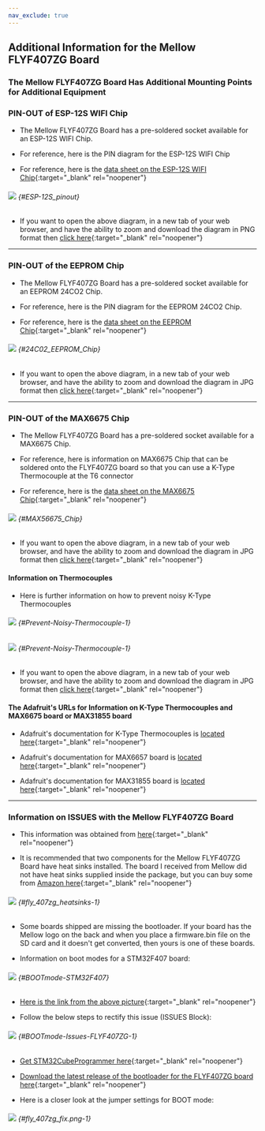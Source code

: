 ```yaml
---
nav_exclude: true
---
```

## Additional Information for the Mellow FLYF407ZG Board

### The Mellow FLYF407ZG Board Has Additional Mounting Points for Additional Equipment

### PIN-OUT of ESP-12S WIFI Chip

* The Mellow FLYF407ZG Board has a pre-soldered socket available for an ESP-12S WIFI Chip.

* For reference, here is the PIN diagram for the ESP-12S WIFI Chip

* For reference, here is the [data sheet on the ESP-12S WIFI Chip](https://docs.ai-thinker.com/_media/esp8266/docs/esp-12s_product_specification_en.pdf){:target="_blank" rel="noopener"}

###### ![](./images/ESP-12S_pinout.png) {#ESP-12S_pinout}

* If you want to open the above diagram, in a new tab of your web browser, and have the ability to zoom and download the diagram in PNG format then [click here](./images/ESP-12S_pinout.png){:target="_blank" rel="noopener"}

---

### PIN-OUT of the EEPROM Chip

* The Mellow FLYF407ZG Board has a pre-soldered socket available for an EEPROM 24CO2 Chip.

* For reference, here is the PIN diagram for the EEPROM 24CO2 Chip.

* For reference, here is the [data sheet on the EEPROM Chip](http://ww1.microchip.com/downloads/en/DeviceDoc/21202j.pdf){:target="_blank" rel="noopener"}

###### ![](./images/24C02_EEPROM_Chip.jpg) {#24C02_EEPROM_Chip}

* If you want to open the above diagram, in a new tab of your web browser, and have the ability to zoom and download the diagram in JPG format then [click here](./images/24C02_EEPROM_Chip.jpg){:target="_blank" rel="noopener"}

---

### PIN-OUT of the MAX6675 Chip

* The Mellow FLYF407ZG Board has a pre-soldered socket available for a MAX6675 Chip.

* For reference, here is information on MAX6675 Chip that can be soldered onto the FLYF407ZG board so that you can use a K-Type Thermocouple at the T6 connector

* For reference, here is the [data sheet on the MAX6675 Chip](https://www.mouser.com/datasheet/2/256/maxim%20integrated%20products_max6675-1179403.pdf){:target="_blank" rel="noopener"}

###### ![](./images/MAX56675_Chip.jpg) {#MAX56675_Chip}

* If you want to open the above diagram, in a new tab of your web browser, and have the ability to zoom and download the diagram in JPG format then [click here](./images/MAX56675_Chip.jpg){:target="_blank" rel="noopener"}

#### Information on Thermocouples

* Here is further information on how to prevent noisy K-Type Thermocouples

###### ![](./images/Prevent-Noisy-Thermocouple-1.png) {#Prevent-Noisy-Thermocouple-1}

###### ![](./images/Prevent_a_Noisy_Thermocouple_MAX6675.jpg) {#Prevent-Noisy-Thermocouple-1}

* If you want to open the above diagram, in a new tab of your web browser, and have the ability to zoom and download the diagram in JPG format then [click here](./images/Prevent_a_Noisy_Thermocouple_MAX6675.jpg){:target="_blank" rel="noopener"}

#### The Adafruit's URLs for Information on K-Type Thermocouples and MAX6675 board or MAX31855 board

* Adafruit's documentation for K-Type Thermocouples is [located here](https://learn.adafruit.com/thermocouple){:target="_blank" rel="noopener"}

* Adafruit's documentation for MAX6657 board is [located here](https://blog.adafruit.com/2010/07/26/new-product-thermocouple-amplifier-max6675-breakout-board/){:target="_blank" rel="noopener"}

* Adafruit's documentation for MAX31855 board is [located here](https://blog.adafruit.com/2012/11/23/new-product-thermocouple-amplifier-max31855-breakout-board-max6675-upgrade-v2-0/){:target="_blank" rel="noopener"}

---

### Information on ISSUES with the Mellow FLYF407ZG Board

* This information was obtained from [here](https://teamgloomy.github.io/fly_407zg_general.html#issues){:target="_blank" rel="noopener"}

* It is recommended that two components for the Mellow FLYF407ZG Board have heat sinks installed.  The board I received from Mellow did not have heat sinks supplied inside the package, but you can buy some from [Amazon here](https://www.amazon.com/gp/product/B082RWXFR2){:target="_blank" rel="noopener"}

###### ![](./images/fly_407zg_heatsinks.jpg) {#fly_407zg_heatsinks-1}

* Some boards shipped are missing the bootloader.  If your board has the Mellow logo on the back and when you place a firmware.bin file on the SD card and it doesn't get converted, then yours is one of these boards.

* Information on boot modes for a STM32F407 board:

###### ![](./images/BOOTmode-STM32F407.png) {#BOOTmode-STM32F407}

* [Here is the link from the above picture](https://www.st.com/resource/en/reference_manual/dm00031020-stm32f405-415-stm32f407-417-stm32f427-437-and-stm32f429-439-advanced-arm-based-32-bit-mcus-stmicroelectronics.pdf#page=69){:target="_blank" rel="noopener"}

* Follow the below steps to rectify this issue (ISSUES Block):

###### ![](./images/BOOTmode-Issues-FLYF407ZG.png) {#BOOTmode-Issues-FLYF407ZG-1}

* [Get STM32CubeProgrammer here](https://www.st.com/en/development-tools/stm32cubeprog.html#get-software){:target="_blank" rel="noopener"}

* [Download the latest release of the bootloader for the FLYF407ZG board here](https://github.com/Mellow-3D/f407bootloader/releases){:target="_blank" rel="noopener"}

* Here is a closer look at the jumper settings for BOOT mode:

###### ![](./images/fly_407zg_fix.png) {#fly_407zg_fix.png-1}